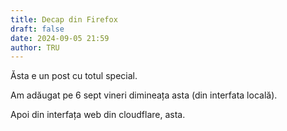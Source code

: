 ```yaml
---
title: Decap din Firefox
draft: false
date: 2024-09-05 21:59
author: TRU
---
```

Ăsta e un post cu totul special.

Am adăugat pe 6 sept vineri dimineața asta (din interfata locală).

Apoi din interfața web din cloudflare, asta.
